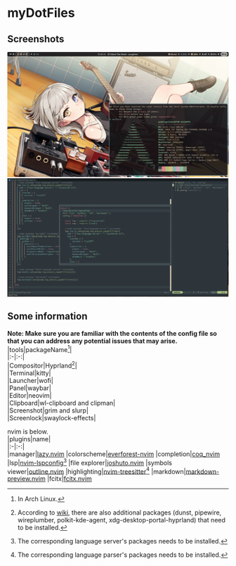 # myDotFiles  
## Screenshots  
![](./screenshots/240303_20h15m34s_grim.png)  
![](./screenshots/240303_20h18m22s_grim.png)  
## Some information  
**Note: Make sure you are familiar with the contents of the config file so that you can address any potential issues that may arise.**  
|tools|packageName[^1]|  
|:-|:-:|  
|Compositor|Hyprland[^2]|  
|Terminal|kitty|  
|Launcher|wofi|  
|Panel|waybar|  
|Editor|neovim|  
|Clipboard|wl-clipboard and clipman|  
|Screenshot|grim and slurp|  
|Screenlock|swaylock-effects|  

nvim is below.  
|plugins|name|  
|:-|:-:|  
|manager|[lazy.nvim](https://github.com/folke/lazy.nvim)
|colorscheme|[everforest-nvim](https://github.com/neanias/everforest-nvim)
|completion|[coq_nvim](https://github.com/ms-jpq/coq_nvim)
|lsp|[nvim-lspconfig](https://github.com/neovim/nvim-lspconfig)[^3]
|file explorer|[joshuto.nvim](https://github.com/theniceboy/joshuto.nvim)
|symbols viewer|[outline.nvim](https://github.com/hedyhli/outline.nvim)
|highlighting|[nvim-treesitter](https://github.com/nvim-treesitter/nvim-treesitter)[^4]
|markdown|[markdown-preview.nvim](https://github.com/iamcco/markdown-preview.nvim)
|fcitx|[fcitx.nvim](https://github.com/h-hg/fcitx.nvim)

[^1]:In Arch Linux.
[^2]:According to [wiki](https://wiki.hyprland.org/Useful-Utilities/Must-have/ "Hyprland wiki"), there are also additional packages (dunst, pipewire, wireplumber, polkit-kde-agent, xdg-desktop-portal-hyprland) that need to be installed. 
[^3]:The corresponding language server's packages needs to be installed.
[^4]:The corresponding language parser's packages needs to be installed.
